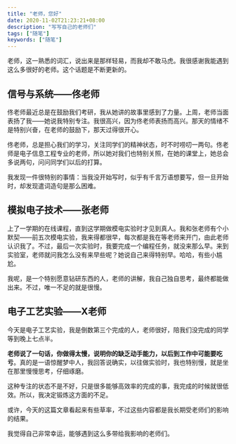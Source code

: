 ```yaml
---
title: "老师，您好"
date: 2020-11-02T21:23:21+08:00
description: "写写自己的老师们"
tags: ["随笔"]
keywords: ["随笔"]
---
```


老师，这一熟悉的词汇，说出来是那样轻易，而我却不敢马虎。我很感谢我能遇到这么多很好的老师。这个话题是不断更新的。

## 信号与系统——佟老师

佟老师最近总是在鼓励我们考研，我从她讲的故事里感到了力量。上周，老师当面表扬了我——她说我特别专注。我很高兴，因为佟老师表扬而高兴。那天的情绪不是特别兴奋，在老师的鼓励下，那天过得很开心。

佟老师，总是担心我们的学习，关注同学们的精神状态，时不时唠叨一两句。佟老师是电子信息工程专业的老师，所以她对我们也特别关照，在她的课堂上，她总会多说两句，问问同学们以后的打算。

我发现一件很特别的事情：当我没开始写时，似乎有千言万语想要写，但一旦开始时，却发现遣词造句是那么困难。

## 模拟电子技术——张老师

上了一学期的在线课程，直到这学期做模电实验时才见到真人。我和张老师有个小默契——前五次模电实验，我来得都很早，每次都是我在等老师来开门，由此老师认识我了。不过，最后一次实验时，我要完成一个编程任务，就没来那么早。来到实验室，老师就问我怎么没有来早些呢？她说自己来得特别早。哈哈，有些小尴尬。

我呢，是一个特别愿意钻研东西的人，老师的讲解，我自己独自思考，最终都能做出来。不过，唯一不足的就是很慢。

## 电子工艺实验——X老师

今天是电子工艺实验，我是倒数第三个完成的人，老师很好，陪我们没完成的同学等到晚上七点半。

**老师说了一句话，你做得太慢，说明你的缺乏动手能力，以后到工作中可能要吃亏**。真的是一语惊醒梦中人，我回答说确实，以往做实验时，我也特别慢，就是坐在那里慢慢思考，仔细琢磨。

这种专注的状态不是不好，只是很多能够高效率的完成的事，我完成的时候就很低效。所以，我决定锻炼这方面的不足。

或许，今天的这篇文章看起来有些草率，不过这些内容都是我长期受老师们的影响的结果。

我觉得自己非常幸运，能够遇到这么多带给我影响的老师们。
